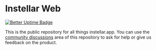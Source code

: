 # Instellar Web

[![Better Uptime Badge](https://betteruptime.com/status-badges/v1/monitor/n56u.svg)](https://betteruptime.com/?utm_source=status_badge)

This is the public repository for all things instellar.app. You can use the [community discussions](https://github.com/upmaru/instellar-web/discussions) area of this repository to ask for help or give us feedback on the product.
